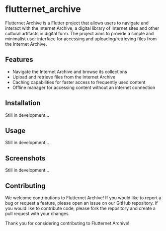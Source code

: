 # flutternet_archive

Flutternet Archive is a Flutter project that allows users to navigate and interact with the Internet Archive, a digital library of internet sites and other cultural artifacts in digital form. The project aims to provide a simple and minimalist user interface for accessing and uploading/retrieving files from the Internet Archive.

## Features

- Navigate the Internet Archive and browse its collections
- Upload and retrieve files from the Internet Archive
- Caching capabilities for faster access to frequently used content
- Offline manager for accessing content without an internet connection

## Installation

Still in development...

## Usage

Still in development...

## Screenshots

Still in development...

## Contributing

We welcome contributions to Flutternet Archive! If you would like to report a bug or request a feature, please open an issue on our GitHub repository. If you would like to contribute code, please fork the repository and create a pull request with your changes.

Thank you for considering contributing to Flutternet Archive!
